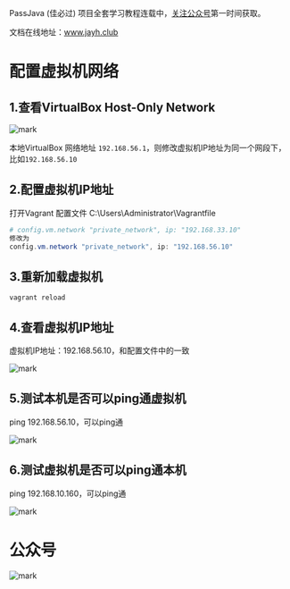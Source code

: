 PassJava (佳必过) 项目全套学习教程连载中，[关注公众号](#公众号)第一时间获取。

文档在线地址：www.jayh.club

# 配置虚拟机网络

## 1.查看VirtualBox Host-Only Network

![mark](http://cdn.jayh.club/blog/20200408/mh0LjwASREf6.png?imageslim)

本地VirtualBox 网络地址 `192.168.56.1`，则修改虚拟机IP地址为同一个网段下，比如`192.168.56.10`

## 2.配置虚拟机IP地址

打开Vagrant 配置文件 C:\Users\Administrator\Vagrantfile

``` powershell
# config.vm.network "private_network", ip: "192.168.33.10"
修改为
config.vm.network "private_network", ip: "192.168.56.10"
```

## 3.重新加载虚拟机

``` shell
vagrant reload
```

## 4.查看虚拟机IP地址

虚拟机IP地址：192.168.56.10，和配置文件中的一致

![mark](http://cdn.jayh.club/blog/20200408/o8OTm5m7g5Ht.png?imageslim)

## 5.测试本机是否可以ping通虚拟机

ping 192.168.56.10，可以ping通

![mark](http://cdn.jayh.club/blog/20200408/raELgTdl3IXc.png?imageslim)

## 6.测试虚拟机是否可以ping通本机

ping 192.168.10.160，可以ping通

![mark](http://cdn.jayh.club/blog/20200408/KdrPRo5UJsCR.png?imageslim)

# 公众号

![mark](http://cdn.jayh.club/blog/20200404/GU60Sv47XT7J.png?imageslim)